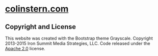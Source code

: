 # [colinstern.com](http://colinstern.com/)

## Copyright and License

This website was created with the Bootstrap theme Grayscale. Copyright 2013-2015 Iron Summit Media Strategies, LLC. Code released under the [Apache 2.0](https://github.com/IronSummitMedia/startbootstrap-grayscale/blob/gh-pages/LICENSE) license.
